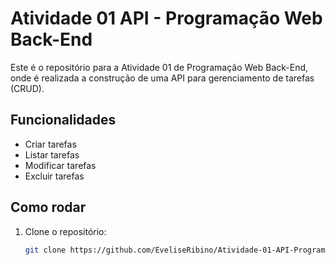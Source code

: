 # Atividade 01 API - Programação Web Back-End

Este é o repositório para a Atividade 01 de Programação Web Back-End, onde é realizada a construção de uma API para gerenciamento de tarefas (CRUD).

## Funcionalidades

- Criar tarefas
- Listar tarefas
- Modificar tarefas
- Excluir tarefas

## Como rodar

1. Clone o repositório:
   ```bash
   git clone https://github.com/EveliseRibino/Atividade-01-API-Programacao-Web-Back-End.git
